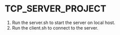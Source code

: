 # TCP_SERVER_PROJECT

1. Run the server.sh to start the server on local host.
2. Run the client.sh to connect to the server.

